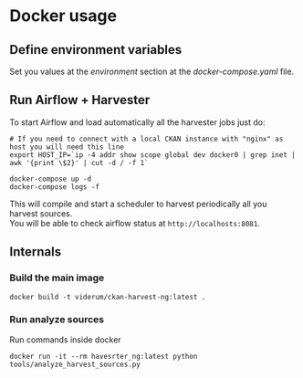 # Docker usage

## Define environment variables

Set you values at the _environment_ section at the _docker-compose.yaml_ file.  

## Run Airflow + Harvester

To start Airflow and load automatically all the harvester jobs just do:

```
# If you need to connect with a local CKAN instance with "nginx" as host you will need this line
export HOST_IP=`ip -4 addr show scope global dev docker0 | grep inet | awk '{print \$2}' | cut -d / -f 1`

docker-compose up -d
docker-compose logs -f
```
This will compile and start a scheduler to harvest periodically all you harvest sources.  
You will be able to check airflow status at `http://localhosts:8081`.  

## Internals

### Build the main image

```
docker build -t viderum/ckan-harvest-ng:latest .
```

### Run analyze sources

Run commands inside docker

```
docker run -it --rm havesrter_ng:latest python tools/analyze_harvest_sources.py
```

